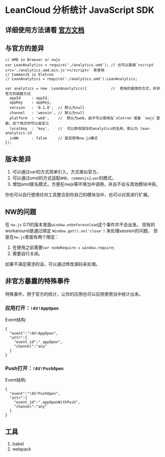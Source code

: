 # LeanCloud 分析统计 JavaScript SDK

## 详细使用方法请看 [官方文档](https://leancloud.cn/docs/js_analytics.html)


## 与官方的差异
~~~
// AMD in Browser or nwjs
var LeanAnalytics = require('./analytics.umd'); // 也可以直接`<script src='./analytics.umd.min.js'></script>` 来使用
// CommonJS in Eletron
// LeanAnalytics = require('./analytics.umd').LeanAnalytics;

var analytics = new  LeanAnanlytics({           //  使用的是类的方式，并非官方的函数方式
  appId     : appId,
  appKey    : appKey,
  version   : '0.1.8',  // 默认为null
  channel   : 'wenxin', // 默认为null 
  platform  : 'web',    //  默认为web，由于可以使用在`eletron`或者 `nwjs`里面，这个地方你可以自定义 
  localKey  : 'key',    //  可以修改保存的analytics的名称，默认为 lean-analytics-id
  isNW      : false     // 是否使用nw.js模式
});
~~~
## 版本差异

1. 可以通过var的方式简单引入，方式类似官方。
2. 可以通过umd的方式适配`AMD`，`commonjs2`,`var`的模式。
3. 增加amd匿名模式，方便在nwjs等环境当中调用，并且不会与其他模块冲突。

你也可以自行使用任何工具整合到你自己的模块当中，也可以对其进行扩展。

## NW的问题
在 `nw.js` 0.11的版本里面`window.onbeforeunload`这个事件并不会出发。
现有的workaround是通过绑定 `Window.get().on('close')` 来处理session的问题。
但是在`nw.js`里面有两个限定：

1. 在使用之前需要`var nodeRequire = window.require`;
2. 需要自行关闭。

如果不满足需求的话，可以通过修改源码来处理。

## 非官方暴露的特殊事件
特殊事件，用于官方的统计，让你的应用也可以应用使用当中统计出来。

### 应用打开：`!AV!AppOpen` 
Event结构:
~~~
{
  "event":"!AV!AppOpen",
  "attr":{
    "event_id":"_appOpen",
    "channel":"any"
  }
}
~~~
### Push打开：`!AV!PushOpen`
Event结构:
~~~
{
  "event":"!AV!PushOpen",
  "attr":{
    "event_id":"_appOpenWithPush",
    "channel":"any"
  }
}
~~~

## 工具
1. babel
2. webpack



